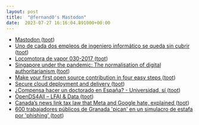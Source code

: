 ```yaml
---
layout: post
title:  "@fernand0's Mastodon"
date:  2023-07-27 16:16:04.891000+00:00
---
```

*  [Mastodon ](https://wikimedia.social/abou) ([toot](https://mastodon.social/@fernand0/110786941083351835))
*  [Uno de cada dos empleos de ingeniero informático se queda sin cubrir ](https://cadenaser.com/aragon/2023/07/15/uno-de-cada-dos-empleos-de-ingeniero-informatico-se-queda-sin-cubrir-radio-zaragoza) ([toot](https://mastodon.social/@fernand0/110786840004173780))
*  [Locomotora de vapor 030-2017 ](https://www.flickr.com/photos/fernand0/53057264678) ([toot](https://mastodon.social/@fernand0/110786453384522127))
*  [Singapore under the pandemic: The normalisation of digital authoritarianism ](https://globalvoices.org/2023/07/12/singapore-under-the-pandemic-the-normalisation-of-digital-authoritarianism) ([toot](https://mastodon.social/@fernand0/110786432121881894))
*  [Make your first open source contribution in four easy steps ](https://github.com/readme/guides/first-oss-contributio) ([toot](https://mastodon.social/@fernand0/110786297794682919))
*  [Secure cloud deployment and delivery ](https://github.com/readme/guides/github-actions-eli-lill) ([toot](https://mastodon.social/@fernand0/110786016642866375))
*  [¿Compensa hacer un doctorado en España? - Universidad, sí ](https://www.universidadsi.es/compensa-hacer-un-doctorado-en-espana) ([toot](https://mastodon.social/@fernand0/110785775573706561))
*  [OpenDS4All – LFAI & Data ](https://lfaidata.foundation/projects/opends4all) ([toot](https://mastodon.social/@fernand0/110785492663906124))
*  [Canada’s news link tax law that Meta and Google hate, explained ](https://www.vox.com/technology/2023/7/14/23794623/meta-google-canada-c-18-online-news-act-figh) ([toot](https://mastodon.social/@fernand0/110785350231849965))
*  [600 trabajadores públicos de Granada 'pican' en un simulacro de estafa por 'phishing' ](https://www.granadahoy.com/granada/Experimento-Ayuntamiento-Granada-pishing-secuestro-correos_0_1738926428.htm) ([toot](https://mastodon.social/@fernand0/110785164777695927))
